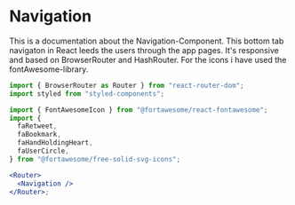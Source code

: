 # Navigation

This is a documentation about the Navigation-Component. This bottom tab navigaton in React leeds the users through the app pages. It's responsive and based on BrowserRouter and HashRouter. For the icons i have used the fontAwesome-library.

```jsx
import { BrowserRouter as Router } from "react-router-dom";
import styled from "styled-components";

import { FontAwesomeIcon } from "@fortawesome/react-fontawesome";
import {
  faRetweet,
  faBookmark,
  faHandHoldingHeart,
  faUserCircle,
} from "@fortawesome/free-solid-svg-icons";

<Router>
  <Navigation />
</Router>;
```
